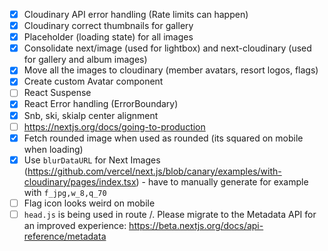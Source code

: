 - [x] Cloudinary API error handling (Rate limits can happen)
- [x] Cloudinary correct thumbnails for gallery
- [x] Placeholder (loading state) for all images
- [x] Consolidate next/image (used for lightbox) and next-cloudinary (used for gallery and album images)
- [x] Move all the images to cloudinary (member avatars, resort logos, flags)
- [x] Create custom Avatar component
- [ ] React Suspense
- [x] React Error handling (ErrorBoundary)
- [x] Snb, ski, skialp center alignment
- [ ] https://nextjs.org/docs/going-to-production
- [x] Fetch rounded image when used as rounded (its squared on mobile when loading)
- [x] Use `blurDataURL` for Next Images (https://github.com/vercel/next.js/blob/canary/examples/with-cloudinary/pages/index.tsx) - have to manually generate for example with `f_jpg,w_8,q_70`
- [ ] Flag icon looks weird on mobile
- [ ] `head.js` is being used in route /. Please migrate to the Metadata API for an improved experience: https://beta.nextjs.org/docs/api-reference/metadata
